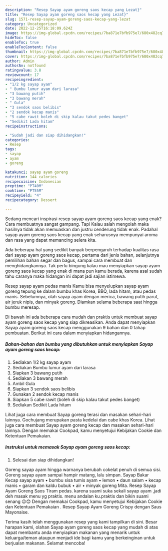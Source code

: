 ```yaml
---
description: "Resep Sayap ayam goreng saos kecap yang Lezat}"
title: "Resep Sayap ayam goreng saos kecap yang Lezat}"
slug: 1571-resep-sayap-ayam-goreng-saos-kecap-yang-lezat
category: Uncategorized
date: 2022-12-25T16:18:09.624Z
image: https://img-global.cpcdn.com/recipes/7ba871e7bfb975e7/680x482cq70/sayap-ayam-goreng-saos-kecap-foto-resep-utama.jpg
hideToc: false
enableToc: true
enableTocContent: false
thumbnail: https://img-global.cpcdn.com/recipes/7ba871e7bfb975e7/680x482cq70/sayap-ayam-goreng-saos-kecap-foto-resep-utama.jpg
cover: https://img-global.cpcdn.com/recipes/7ba871e7bfb975e7/680x482cq70/sayap-ayam-goreng-saos-kecap-foto-resep-utama.jpg
author: Admin
authorAv: notfound
ratingvalue: 3.8
reviewcount: 17
recipeingredient:
- "1/2 kg sayap ayam"
- " Bumbu lumur ayam dari larasa"
- "3 bawang putih"
- "3 bawang merah"
- " Gula"
- "3 sendok saos belibis"
- "2 sendok kecap manis"
- "5 cabe rawit boleh di skip kalau takut pedes banget"
- "Sedikit Lada hitam"
recipeinstructions:

- "Sudah jadi dan siap dihidangkan!"
categories:
- Resep
tags:
- sayap
- ayam
- goreng

katakunci: sayap ayam goreng 
nutrition: 144 calories
recipecuisine: Indonesian
preptime: "PT40M"
cooktime: "PT55M"
recipeyield: "4"
recipecategory: Dessert

---
```



Sedang mencari inspirasi resep sayap ayam goreng saos kecap yang enak? Cara membuatnya sangat gampang. Tapi Kalau salah mengolah maka hasilnya tidak akan memuaskan dan justru cenderung tidak enak. Padahal sayap ayam goreng saos kecap yang enak seharusnya mempunyai aroma dan rasa yang dapat memancing selera kita.


Ada beberapa hal yang sedikit banyak berpengaruh terhadap kualitas rasa dari sayap ayam goreng saos kecap, pertama dari jenis bahan, selanjutnya pemilihan bahan segar dan bagus, sampai cara membuat dan menghidangkannya. Tak perlu bingung kalau mau menyiapkan sayap ayam goreng saos kecap yang enak di mana pun kamu berada, karena asal sudah tahu caranya maka hidangan ini dapat jadi sajian istimewa.

Resep sayap ayam pedas manis Kamu bisa menyelupkan sayap ayam goreng tepung ke dalam bumbu khas Korea, BBQ, lada hitam, atau pedas manis. Sebelumnya, olah sayap ayam dengan merica, bawang putih parut, air jeruk nipis, dan minyak goreng. Diamkan selama beberapa saat hingga bumbu meresap.


Di bawah ini ada beberapa cara mudah dan praktis untuk membuat sayap ayam goreng saos kecap yang siap dikreasikan. Anda dapat menyiapkan Sayap ayam goreng saos kecap menggunakan 9 bahan dan 0 tahap pembuatan. Berikut ini cara dalam menyiapkan hidangannya.

<!--inarticleads1-->

##### Bahan-bahan dan bumbu yang dibutuhkan untuk menyiapkan Sayap ayam goreng saos kecap:

1. Sediakan 1/2 kg sayap ayam
1. Sediakan  Bumbu lumur ayam dari larasa
1. Siapkan 3 bawang putih
1. Sediakan 3 bawang merah
1. Ambil  Gula
1. Siapkan 3 sendok saos belibis
1. Gunakan 2 sendok kecap manis
1. Siapkan 5 cabe rawit (boleh di skip kalau takut pedes banget)
1. Sediakan Sedikit Lada hitam


Lihat juga cara membuat Sayap goreng terasi dan masakan sehari-hari lainnya. Gochujang merupakan pasta kedelai dan cabe khas Korea. Lihat juga cara membuat Sayap ayam goreng kecap dan masakan sehari-hari lainnya. Dengan memakai Cookpad, kamu menyetujui Kebijakan Cookie dan Ketentuan Pemakaian. 

<!--inarticleads2-->

##### Instruksi untuk memasak Sayap ayam goreng saos kecap:


1. Selesai dan siap dihidangkan!

Goreng sayap ayam hingga warnanya berubah cokelat penuh di semua sisi. Goreng sayap ayam sampai hampir matang, lalu simpan. Sayap Bakar Kecap sayap ayam • bumbu sisa tumis ayam • lemon • daun salam • kecap manis • garam dan kaldu bubuk • air • minyak goreng Mita. Resep Sayap Ayam Goreng Saos Tiram pedas. karena suami suka sekali sayap ayam ,jadi deh masak menu yg praktis. menu andalan ku.praktis dan bikin suami senang 😉😊 Dengan memakai Cookpad, kamu menyetujui Kebijakan Cookie dan Ketentuan Pemakaian . Resep Sayap Ayam Goreng Crispy dengan Saus Mayonaise. 

Terima kasih telah menggunakan resep yang kami tampilkan di sini. Besar harapan kami, olahan Sayap ayam goreng saos kecap yang mudah di atas dapat membantu anda menyiapkan makanan yang menarik untuk keluarga/teman ataupun menjadi ide bagi kamu yang berkeinginan untuk berjualan makanan. Selamat mencoba!

